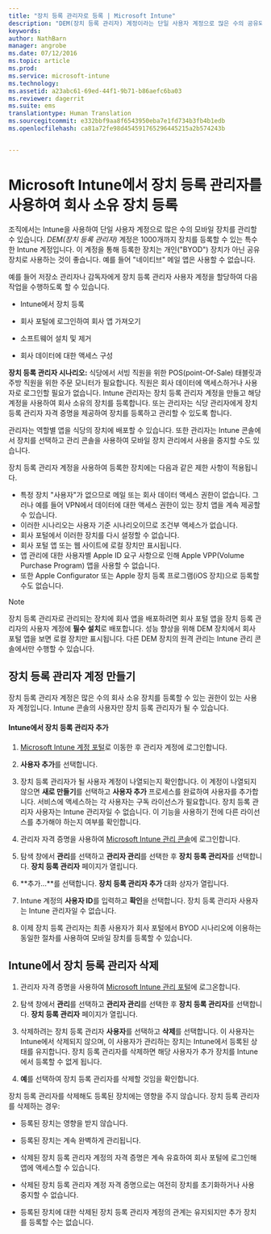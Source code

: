 ```yaml
---
title: "장치 등록 관리자로 등록 | Microsoft Intune"
description: "DEM(장치 등록 관리자) 계정이라는 단일 사용자 계정으로 많은 수의 공유되는 회사 소유의 모바일 장치를 관리할 수 있습니다."
keywords: 
author: NathBarn
manager: angrobe
ms.date: 07/12/2016
ms.topic: article
ms.prod: 
ms.service: microsoft-intune
ms.technology: 
ms.assetid: a23abc61-69ed-44f1-9b71-b86aefc6ba03
ms.reviewer: dagerrit
ms.suite: ems
translationtype: Human Translation
ms.sourcegitcommit: e332bbf9aa8f6543950eba7e1fd734b3fb4b1edb
ms.openlocfilehash: ca81a72fe98d454591765296445215a2b574243b


---
```



# Microsoft Intune에서 장치 등록 관리자를 사용하여 회사 소유 장치 등록
조직에서는 Intune을 사용하여 단일 사용자 계정으로 많은 수의 모바일 장치를 관리할 수 있습니다. *DEM(장치 등록 관리자)* 계정은 1000개까지 장치를 등록할 수 있는 특수한 Intune 계정입니다. 이 계정을 통해 등록한 장치는 개인("BYOD") 장치가 아닌 공유 장치로 사용하는 것이 좋습니다. 예를 들어 "네이티브" 메일 앱은 사용할 수 없습니다.

예를 들어 저장소 관리자나 감독자에게 장치 등록 관리자 사용자 계정을 할당하여 다음 작업을 수행하도록 할 수 있습니다.

-   Intune에서 장치 등록

-   회사 포털에 로그인하여 회사 앱 가져오기

-   소프트웨어 설치 및 제거

-   회사 데이터에 대한 액세스 구성


**장치 등록 관리자 시나리오:** 식당에서 서빙 직원을 위한 POS(point-Of-Sale) 태블릿과 주방 직원을 위한 주문 모니터가 필요합니다. 직원은 회사 데이터에 액세스하거나 사용자로 로그인할 필요가 없습니다. Intune 관리자는 장치 등록 관리자 계정을 만들고 해당 계정을 사용하여 회사 소유의 장치를 등록합니다. 또는 관리자는 식당 관리자에게 장치 등록 관리자 자격 증명을 제공하여 장치를 등록하고 관리할 수 있도록 합니다.

관리자는 역할별 앱을 식당의 장치에 배포할 수 있습니다. 또한 관리자는 Intune 콘솔에서 장치를 선택하고 관리 콘솔을 사용하여 모바일 장치 관리에서 사용을 중지할 수도 있습니다.

장치 등록 관리자 계정을 사용하여 등록한 장치에는 다음과 같은 제한 사항이 적용됩니다.
  - 특정 장치 "사용자"가 없으므로 메일 또는 회사 데이터 액세스 권한이 없습니다. 그러나 예를 들어 VPN에서 데이터에 대한 액세스 권한이 있는 장치 앱을 계속 제공할 수 있습니다.
  - 이러한 시나리오는 사용자 기준 시나리오이므로 조건부 액세스가 없습니다.
  - 회사 포털에서 이러한 장치를 다시 설정할 수 없습니다.
  - 회사 포털 앱 또는 웹 사이트에 로컬 장치만 표시됩니다.
  - 앱 관리에 대한 사용자별 Apple ID 요구 사항으로 인해 Apple VPP(Volume Purchase Program) 앱을 사용할 수 없습니다.
  - 또한 Apple Configurator 또는 Apple 장치 등록 프로그램(iOS 장치)으로 등록할 수도 없습니다.

> [!NOTE]
> 장치 등록 관리자로 관리되는 장치에 회사 앱을 배포하려면 회사 포털 앱을 장치 등록 관리자의 사용자 계정에 **필수 설치**로 배포합니다.
> 성능 향상을 위해 DEM 장치에서 회사 포털 앱을 보면 로컬 장치만 표시됩니다. 다른 DEM 장치의 원격 관리는 Intune 관리 콘솔에서만 수행할 수 있습니다.

## 장치 등록 관리자 계정 만들기
장치 등록 관리자 계정은 많은 수의 회사 소유 장치를 등록할 수 있는 권한이 있는 사용자 계정입니다. Intune 콘솔의 사용자만 장치 등록 관리자가 될 수 있습니다.

#### Intune에서 장치 등록 관리자 추가

1.  [Microsoft Intune 계정 포털](http://go.microsoft.com/fwlink/?LinkId=698854)로 이동한 후 관리자 계정에 로그인합니다.

2.  **사용자 추가**를 선택합니다.

3.  장치 등록 관리자가 될 사용자 계정이 나열되는지 확인합니다. 이 계정이 나열되지 않으면 **새로 만들기**를 선택하고 **사용자 추가** 프로세스를 완료하여 사용자를 추가합니다. 서비스에 액세스하는 각 사용자는 구독 라이선스가 필요합니다. 장치 등록 관리자 사용자는 Intune 관리자일 수 없습니다. 이 기능을 사용하기 전에 다른 라이선스를 추가해야 하는지 여부를 확인합니다.

4.  관리자 자격 증명을 사용하여 [Microsoft Intune 관리 콘솔](http://manage.microsoft.com)에 로그인합니다.

5.  탐색 창에서 **관리**를 선택하고 **관리자 관리**를 선택한 후 **장치 등록 관리자**를 선택합니다. **장치 등록 관리자** 페이지가 열립니다.

6.  **추가...**를 선택합니다.  **장치 등록 관리자 추가** 대화 상자가 열립니다.

7.  Intune 계정의 **사용자 ID**를 입력하고 **확인**을 선택합니다. 장치 등록 관리자 사용자는 Intune 관리자일 수 없습니다.

8.  이제 장치 등록 관리자는 최종 사용자가 회사 포털에서 BYOD 시나리오에 이용하는 동일한 절차를 사용하여 모바일 장치를 등록할 수 있습니다.

## Intune에서 장치 등록 관리자 삭제

1.  관리자 자격 증명을 사용하여 [Microsoft Intune 관리 포털](http://manage.microsoft.com)에 로그온합니다.

2.  탐색 창에서 **관리**를 선택하고 **관리자 관리**를 선택한 후 **장치 등록 관리자**를 선택합니다. **장치 등록 관리자** 페이지가 열립니다.

3.  삭제하려는 장치 등록 관리자 **사용자**를 선택하고 **삭제**를 선택합니다. 이 사용자는 Intune에서 삭제되지 않으며, 이 사용자가 관리하는 장치는 Intune에서 등록된 상태를 유지합니다. 장치 등록 관리자를 삭제하면 해당 사용자가 추가 장치를 Intune에서 등록할 수 없게 됩니다.

4.  **예**를 선택하여 장치 등록 관리자를 삭제할 것임을 확인합니다.

장치 등록 관리자를 삭제해도 등록된 장치에는 영향을 주지 않습니다. 장치 등록 관리자를 삭제하는 경우:

-   등록된 장치는 영향을 받지 않습니다.

-   등록된 장치는 계속 완벽하게 관리됩니다.

-   삭제된 장치 등록 관리자 계정의 자격 증명은 계속 유효하여 회사 포털에 로그인해 앱에 액세스할 수 있습니다.

-   삭제된 장치 등록 관리자 계정 자격 증명으로는 여전히 장치를 초기화하거나 사용 중지할 수 없습니다.

-   등록된 장치에 대한 삭제된 장치 등록 관리자 계정의 관계는 유지되지만 추가 장치를 등록할 수는 없습니다.



<!--HONumber=Sep16_HO1-->


